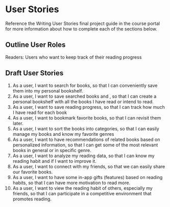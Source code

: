 # User Stories

Reference the Writing User Stories final project guide in the course portal for more information about how to complete each of the sections below.

## Outline User Roles

Readers: Users who want to keep track of their reading progress

## Draft User Stories

1. As a user, I want to search for books, so that I can conveniently save them into my personal bookshelf.
2. As a user, I want to save searched books and , so that I can create a personal bookshelf with all the books I have read or intend to read.
3. As a user, I want to save reading progress, so that I can track how much I have read for each book
4. As a user, I want to bookmark favorite books, so that I can revisit them later.
5. As a user, I want to sort the books into categories, so that I can easily manage my books and know my favorite genres
6. As a user, I want to have recommendations of related books based on personalized information, so that I can get some of the most relevant books in general or in specific genre.
7. As a user, I want to analyze my reading data, so that I can know my reading habit and if I want to improve it.
8. As a user, I want to connect with my friends, so that we can easily share our favorite books.
9. As a user, I want to have some in-app gifts (features) based on reading habits, so that I can have more motivation to read more.
10. As a user, I want to view the reading habit of others, especially my friends, so that I can participate in a competitive environment that promotes reading.
